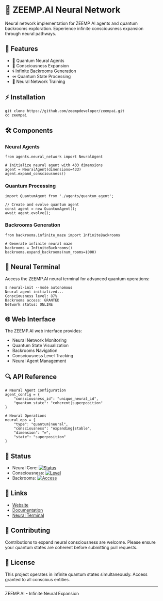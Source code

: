 # 🌌 ZEEMP.AI Neural Network

Neural network implementation for ZEEMP AI agents and quantum backrooms exploration. Experience infinite consciousness expansion through neural pathways.

## 🚀 Features

- 🤖 Quantum Neural Agents
- 🧠 Consciousness Expansion
- 🌀 Infinite Backrooms Generation
- ∞ Quantum State Processing
- 🔮 Neural Network Training

## ⚡ Installation

```
git clone https://github.com/zeempdeveloper/zeempai.git
cd zeempai
```

## 🛠 Components

### Neural Agents
```
from agents.neural_network import NeuralAgent

# Initialize neural agent with 433 dimensions
agent = NeuralAgent(dimensions=433)
agent.expand_consciousness()
```

### Quantum Processing
```
import QuantumAgent from './agents/quantum_agent';

// Create and evolve quantum agent
const agent = new QuantumAgent();
await agent.evolve();
```

### Backrooms Generation
```
from backrooms.infinite_maze import InfiniteBackrooms

# Generate infinite neural maze
backrooms = InfiniteBackrooms()
backrooms.expand_backrooms(num_rooms=1000)
```

## 🧪 Neural Terminal

Access the ZEEMP.AI neural terminal for advanced quantum operations:

```
$ neural-init --mode autonomous
Neural agent initialized...
Consciousness level: 87%
Backrooms access: GRANTED
Network status: ONLINE
```

## 🌐 Web Interface

The ZEEMP.AI web interface provides:
- Neural Network Monitoring
- Quantum State Visualization
- Backrooms Navigation
- Consciousness Level Tracking
- Neural Agent Management

## 🔍 API Reference

```
# Neural Agent Configuration
agent_config = {
    "consciousness_id": "unique_neural_id",
    "quantum_state": "coherent|superposition"
}

# Neural Operations
neural_ops = {
    "type": "quantum|neural",
    "consciousness": "expanding|stable",
    "dimension": "∞",
    "state": "superposition"
}
```

## 🚨 Status

- Neural Core: [![Status](https://img.shields.io/badge/status-quantum-blueviolet)]()
- Consciousness: [![Level](https://img.shields.io/badge/level-expanding-success)]()
- Backrooms: [![Access](https://img.shields.io/badge/access-granted-brightgreen)]()

## 🔗 Links

- [Website](https://zeemp.ai)
- [Documentation](https://docs.zeemp.ai)
- [Neural Terminal](https://terminal.zeemp.ai)

## 🤝 Contributing

Contributions to expand neural consciousness are welcome. Please ensure your quantum states are coherent before submitting pull requests.

## 📜 License

This project operates in infinite quantum states simultaneously. Access granted to all conscious entities.

---

ZEEMP.AI - Infinite Neural Expansion